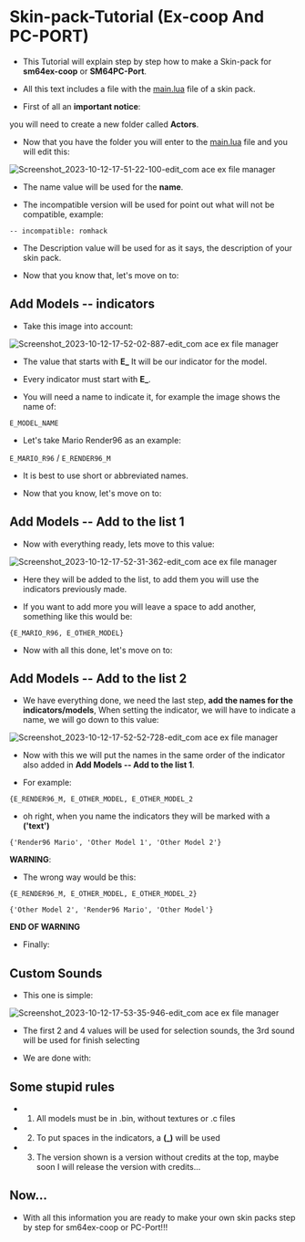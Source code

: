 # Skin-pack-Tutorial (Ex-coop And PC-PORT)

- This Tutorial will explain step by step how to make a Skin-pack for **sm64ex-coop** or **SM64PC-Port**.

- All this text includes a file with the [main.lua](https://www.mediafire.com/file/bojweq4qgdoun9w/main.lua/file) file of a skin pack.

- First of all an **important notice**:

you will need to create a new folder called **Actors**.

- Now that you have the folder you will enter to the [main.lua](https://www.mediafire.com/file/bojweq4qgdoun9w/main.lua/file) file and you will edit this:

![Screenshot_2023-10-12-17-51-22-100-edit_com ace ex file manager](https://github.com/Mrmaxidepapel/Skin-pack-Tutorial/assets/143361819/aea8e42a-4204-4bab-bd89-639e05369289)

- The name value will be used for the **name**.

- The incompatible version will be used for point out what will not be compatible, example:

```-- incompatible: romhack```
- The Description value will be used for as it says, the description of your skin pack.

- Now that you know that, let's move on to:

## Add Models -- indicators

- Take this image into account:

![Screenshot_2023-10-12-17-52-02-887-edit_com ace ex file manager](https://github.com/Mrmaxidepapel/Skin-pack-Tutorial/assets/143361819/2d6c23ec-e14f-40f0-9237-b5dad097aacd)

- The value that starts with **E_** It will be our indicator for the model.

- Every indicator must start with **E_**.

- You will need a name to indicate it, for example the image shows the name of:

```E_MODEL_NAME```

- Let's take Mario Render96 as an example:

```E_MARIO_R96``` / ```E_RENDER96_M```

- It is best to use short or abbreviated names.

- Now that you know, let's move on to:

## Add Models -- Add to the list 1

- Now with everything ready, lets move to this value:

![Screenshot_2023-10-12-17-52-31-362-edit_com ace ex file manager](https://github.com/Mrmaxidepapel/Skin-pack-Tutorial/assets/143361819/96d244d8-514d-481e-9a30-a1e0ebf53c4c)

- Here they will be added to the list, to add them you will use the indicators previously made.

- If you want to add more you will leave a space to add another, something like this would be:

```{E_MARIO_R96, E_OTHER_MODEL}```

- Now with all this done, let's move on to:

## Add Models -- Add to the list 2

- We have everything done, we need the last step, **add the names for the indicators/models**, When setting the indicator, we will have to indicate a name, we will go down to this value:

![Screenshot_2023-10-12-17-52-52-728-edit_com ace ex file manager](https://github.com/Mrmaxidepapel/Skin-pack-Tutorial/assets/143361819/ed747994-e755-48fd-a4c1-02ebd39c2314)


- Now with this we will put the names in the same order of the indicator also added in **Add Models -- Add to the list 1**.

- For example:

```{E_RENDER96_M, E_OTHER_MODEL, E_OTHER_MODEL_2```

- oh right, when you name the indicators they will be marked with a **('text')**

```{'Render96 Mario', 'Other Model 1', 'Other Model 2'}```

**WARNING**:

- The wrong way would be this:

```{E_RENDER96_M, E_OTHER_MODEL, E_OTHER_MODEL_2}```

```{'Other Model 2', 'Render96 Mario', 'Other Model'}```

**END OF WARNING**

- Finally:

## Custom Sounds

- This one is simple:

![Screenshot_2023-10-12-17-53-35-946-edit_com ace ex file manager](https://github.com/Mrmaxidepapel/Skin-pack-Tutorial/assets/143361819/f7c7ece1-4f46-4228-a1ed-b28939c20d56)

- The first 2 and 4 values ​​will be used for selection sounds, the 3rd sound will be used for finish selecting

- We are done with:

## Some stupid rules

- 1) All models must be in .bin, without textures or .c files

- 2) To put spaces in the indicators, a **(_)** will be used

- 3) The version shown is a version without credits at the top, maybe soon I will release the version with credits...

## Now...

- With all this information you are ready to make your own skin packs step by step for sm64ex-coop or PC-Port!!!
